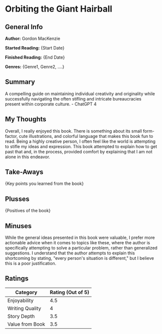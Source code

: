 # Orbiting the Giant Hairball  

## General Info

**Author:** Gordon MacKenzie

**Started Reading:** {Start Date}

**Finished Reading:** {End Date}

**Genres:** {Genre1, Genre2, ....}

## Summary

A compelling guide on maintaining individual creativity and originality while successfully navigating the often stifling and intricate bureaucracies present within corporate culture. - ChatGPT 4
## My Thoughts

Overall, I really enjoyed this book. There is something about its small form-factor, cute illustrations, and colorful language that makes this book fun to read. 
Being a highly creative person, I often feel like the world is attempting to stifle my ideas and expression. This book attempted to explain how to get past that and, in the process, provided comfort by explaining that I am not alone in this endeavor.

## Take-Aways

{Key points you learned from the book}

## Plusses

{Positives of the book}

## Minuses

While the general ideas presented in this book were valuable, I prefer more actionable advice when it comes to topics like these, where the author is specifically attempting to solve a particular problem, rather than generalized suggestions. I understand that the author attempts to explain this shortcoming by stating, "every person's situation is different," but I believe this is a poor justification.


## Ratings

| Category             | Rating (Out of 5) |
| -------------------- | ----------------- |
| Enjoyability         |        4.5        |
| Writing Quality      |        4          |
| Story Depth          |        3.5        |
| Value from Book      |        3.5        |

